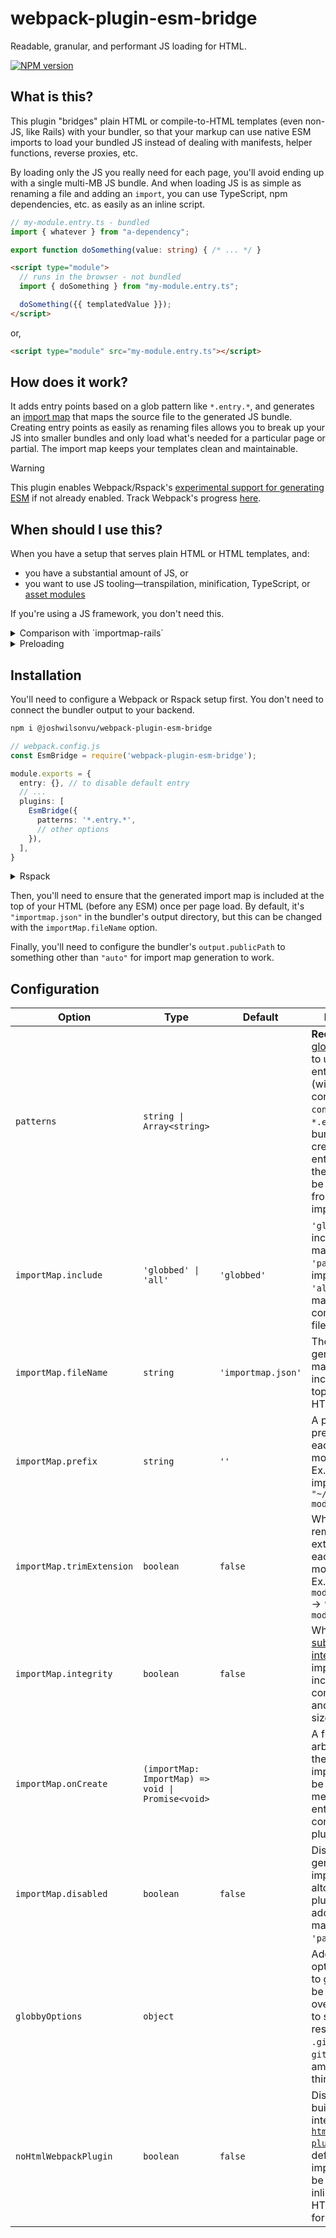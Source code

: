 # webpack-plugin-esm-bridge

Readable, granular, and performant JS loading for HTML.

[![NPM version](https://img.shields.io/npm/v/webpack-plugin-esm-bridge?color=a1b858&label=)](https://www.npmjs.com/package/webpack-plugin-esm-bridge)

## What is this?

This plugin "bridges" plain HTML or compile-to-HTML templates (even non-JS, like Rails) with your
bundler, so that your markup can use native ESM imports to load your bundled JS instead of dealing
with manifests, helper functions, reverse proxies, etc.

By loading only the JS you really need for each page, you'll avoid ending up with a single multi-MB
JS bundle. And when loading JS is as simple as renaming a file and adding an `import`, you can use TypeScript, npm dependencies, etc. as easily as an inline script.

```ts
// my-module.entry.ts - bundled
import { whatever } from "a-dependency";

export function doSomething(value: string) { /* ... */ }
```

```html
<script type="module">
  // runs in the browser - not bundled
  import { doSomething } from "my-module.entry.ts";

  doSomething({{ templatedValue }});
</script>
```

or,

```html
<script type="module" src="my-module.entry.ts"></script>
```

## How does it work?

It adds entry points based on a glob pattern like `*.entry.*`, and generates an [import
map](https://developer.mozilla.org/en-US/docs/Web/HTML/Element/script/type/importmap) that maps the
source file to the generated JS bundle. Creating entry points as easily as renaming files allows you
to break up your JS into smaller bundles and only load what's needed for a particular page or
partial. The import map keeps your templates clean and maintainable.

> [!WARNING]
> This plugin enables Webpack/Rspack's [experimental support for generating
> ESM](https://webpack.js.org/configuration/experiments/#experimentsoutputmodule) if not already
> enabled. Track Webpack's progress [here](https://github.com/webpack/webpack/issues/2933).

## When should I use this?

When you have a setup that serves plain HTML or HTML templates, and:

 - you have a substantial amount of JS, or
 - you want to use JS tooling—transpilation, minification, TypeScript, or [asset modules](https://webpack.js.org/guides/asset-modules)

If you're using a JS framework, you don't need this.

<details>
<summary>Comparison with `importmap-rails`</summary>

[`importmap-rails`](https://github.com/rails/importmap-rails) also uses import maps to serve JS, but
it doesn't perform any bundling. This is fine for small projects, but even with module preloading
and HTTP/2, there is still some overhead. Minification and tree-shaking are also necessary for
larger production applications. This plugin aims to make it as easy as possible to get the benefits of bundling and
modern JS tools without complicating development.

</details>

<details>
<summary>Preloading</summary>

Because each entry point is bundled, preloading modules is usually not necessary—bundles are loaded as the HTML is parsed, and bundles typically don't need to load more JS that would cause a waterfall.

If you want to prefetch an entry point anyway (i.e. for navigation that doesn't involve a full page load), you can
add a `modulepreload` link as appropriate, or use a dynamic import. These work with import maps.

```html
<link rel="modulepreload" href="some-module.entry.js">
```

```js
import('some-module.entry.js')
```

</details>

## Installation

You'll need to configure a Webpack or Rspack setup first. You don't need to connect the bundler
output to your backend.

```bash
npm i @joshwilsonvu/webpack-plugin-esm-bridge
```

```ts
// webpack.config.js
const EsmBridge = require('webpack-plugin-esm-bridge');

module.exports = {
  entry: {}, // to disable default entry
  // ...
  plugins: [
    EsmBridge({
      patterns: '*.entry.*',
      // other options
    }),
  ],
}
```

<details>
<summary>Rspack</summary>

```ts
// webpack.config.js ("type": "module" in package.json)
import EsmBridge from 'webpack-plugin-esm-bridge/rspack';

export default {
  entry: {}, // to disable default entry
  // ...
  plugins: [
    EsmBridge({
      patterns: '*.entry.*',
      // other options
    }),
  ],
}
```
</details>

Then, you'll need to ensure that the generated import map is included at the top of your HTML
(before any ESM) once per page load. By default, it's `"importmap.json"` in the bundler's output
directory, but this can be changed with the  `importMap.fileName` option.

Finally, you'll need to configure the bundler's `output.publicPath` to something other than `"auto"`
for import map generation to work.

## Configuration

| Option | Type | Default | Description |
| --- | --- | --- | --- |
| `patterns` | `string \| Array<string>` | | **Required.** The [glob](https://www.npmjs.com/package/globby) pattern(s) to use to find entry points (within the configured `context`), ex. `*.entry.*`. A bundle will be created for each entry point, and these files can be referenced from native imports. |
| `importMap.include` | `'globbed' \| 'all'` | `'globbed'` | `'globbed'` only includes files matching `'patterns'` in the import map; `'all'` includes manually configured `entry` files as well. |
| `importMap.fileName` | `string` | `'importmap.json'` | The name of the generated import map that must be included at the top of your HTML. |
| `importMap.prefix` | `string` | `''` | A prefix to be prepended to each mapped module specifier. Ex. `'~'` produces imports like `"~/my-module.entry.ts"` |
| `importMap.trimExtension` | `boolean` | `false` | Whether to remove the extension from each mapped module specifier. Ex. `"my-module.entry.ts"` → `"my-module.entry"` |
| `importMap.integrity` | `boolean` | `false` | Whether to add [subresource integrity](https://developer.mozilla.org/en-US/docs/Web/HTML/Element/script/type/importmap#integrity) to the import map. May increase compilation time and import map size. |
| `importMap.onCreate` | `(importMap: ImportMap) => void \| Promise<void>` | | A function to arbitrarily modify the generated import map. Can be used to merge in other entries not controlled by this plugin. |
| `importMap.disabled` | `boolean` | `false` | Disables generation of the import map altogether. The plugin will only add entry points matching `'patterns'`. |
| `globbyOptions` | `object` | | Additional options to pass to [globby](https://www.npmjs.com/package/globby). Can be used to override the `cwd` to search in, or respect `.gitignore` with `gitignore: true`, among other things. |
| `noHtmlWebpackPlugin` | `boolean` | `false` | Disables the built-in integration with [`html-webpack-plugin`](https://www.npmjs.com/package/html-webpack-plugin). By default, the import map will be automatically inlined into the HTML template for you. |